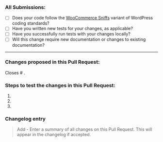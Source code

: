 ### All Submissions:

<!-- Mark completed items with an [x] -->
* [ ] Does your code follow the [WooCommerce Sniffs](https://github.com/woocommerce/woocommerce-sniffs/) variant of WordPress coding standards?
* [ ] Have you written new tests for your changes, as applicable?
* [ ] Have you successfully run tests with your changes locally?
* [ ] Will this change require new documentation or changes to existing documentation?

---

### Changes proposed in this Pull Request:
<!-- Describe the changes made to this Pull Request and the reason for such changes. -->

Closes # .

### Steps to test the changes in this Pull Request:
<!-- Describe the steps to replicate the issue and confirm the fix -->
<!-- Try to include as many details as possible. -->

1.
1.
1.

### Changelog entry
<!-- 
Each line should start with change type prefix`(Add|Fix|Dev) - `.
If you remove the "Changelog entry" header, the Pull Request title will be used as the changelog entry.
Add the `changelog: none` label if no changelog entry is needed.
-->

> Add - Enter a summary of all changes on this Pull Request. This will appear in the changelog if accepted.

